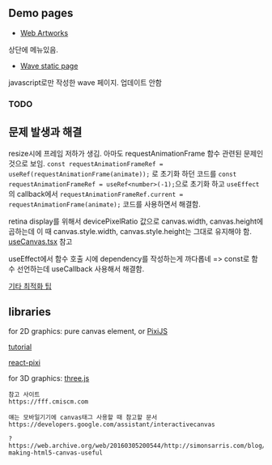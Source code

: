 ## Demo pages

- [Web Artworks](https://demo.papago.duckdns.org)

상단에 메뉴있음.

- [Wave static page](https://k123s456h.github.io/web-artwork/wave)

javascript로만 작성한 wave 페이지. 업데이트 안함


### TODO



## 문제 발생과 해결
resize시에 프레임 저하가 생김. 아마도 requestAnimationFrame 함수 관련된 문제인 것으로 보임.
`const requestAnimationFrameRef = useRef(requestAnimationFrame(animate));` 로 초기화 하던 코드를 `const requestAnimationFrameRef = useRef<number>(-1);`으로 초기화 하고 `useEffect`의 callback에서 `requestAnimationFrameRef.current = requestAnimationFrame(animate);` 코드를 사용하면서 해결함.

retina display를 위해서 devicePixelRatio 값으로 canvas.width, canvas.height에 곱하는데 이 때 canvas.style.width, canvas.style.height는 그대로 유지해야 함. [useCanvas.tsx](./src/components/useCanvas.ts) 참고

useEffect에서 함수 호출 시에 dependency를 작성하는게 까다롭네 => const로 함수 선언하는데 useCallback 사용해서 해결함.

[기타 최적화 팁](https://developer.mozilla.org/ko/docs/Web/API/Canvas_API/Tutorial/Optimizing_canvas)


## libraries

for 2D graphics: pure canvas element, or [PixiJS](https://pixijs.com)

[tutorial](https://pixijs.com/tutorials)

[react-pixi](https://github.com/inlet/react-pixi)



for 3D graphics: [three.js](https://threejs.org)



```
참고 사이트
https://fff.cmiscm.com

얘는 모바일기기에 canvas태그 사용할 때 참고할 문서
https://developers.google.com/assistant/interactivecanvas

?
https://web.archive.org/web/20160305200544/http://simonsarris.com/blog/510-making-html5-canvas-useful
```